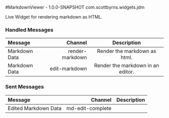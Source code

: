 #MarkdownViewer - 1.0.0-SNAPSHOT
com.scottbyrns.widgets.jdm

Live Widget for rendering markdown as HTML.


### Handled Messages

|Message|Channel|Description|
|:-----------|------------:|:------------:|
|Markdown Data|render-markdown|Render the markdown as html.|
|Markdown Data|edit-markdown|Render the markdown in an editor.|


### Sent Messages

|Message|Channel|Description|
|:-----------|------------:|:------------:|
|Edited Markdown Data|md-edit-complete||